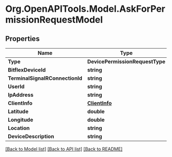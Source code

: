 # Org.OpenAPITools.Model.AskForPermissionRequestModel
## Properties

Name | Type | Description | Notes
------------ | ------------- | ------------- | -------------
**Type** | **DevicePermissionRequestType** |  | [optional] 
**BitflexDeviceId** | **string** |  | [optional] 
**TerminalSignalRConnectionId** | **string** |  | [optional] 
**UserId** | **string** |  | [optional] 
**IpAddress** | **string** |  | [optional] 
**ClientInfo** | [**ClientInfo**](ClientInfo.md) |  | [optional] 
**Latitude** | **double** |  | [optional] 
**Longitude** | **double** |  | [optional] 
**Location** | **string** |  | [optional] 
**DeviceDescription** | **string** |  | [optional] 

[[Back to Model list]](../README.md#documentation-for-models) [[Back to API list]](../README.md#documentation-for-api-endpoints) [[Back to README]](../README.md)

